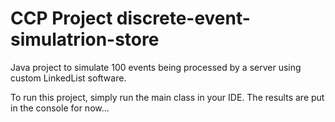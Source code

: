 CCP Project
discrete-event-simulatrion-store
================================

Java project to simulate 100 events being processed by a server using custom LinkedList software.


To run this project, simply run the main class in your IDE. The results are put in the console for now...

